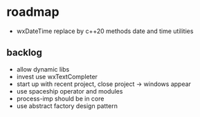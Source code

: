 # roadmap
- wxDateTime replace by c++20 methods date and time utilities

## backlog
- allow dynamic libs
- invest use wxTextCompleter
- start up with recent project, close project
  -> windows appear
- use spaceship operator
  and modules
- process-imp should be in core
- use abstract factory design pattern
